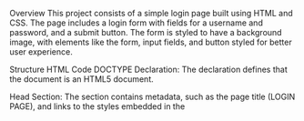 Overview
This project consists of a simple login page built using HTML and CSS. The page includes a login form with fields for a username and password, and a submit button. The form is styled to have a background image, with elements like the form, input fields, and button styled for better user experience.

Structure
HTML Code
DOCTYPE Declaration:
  The <!DOCTYPE html> declaration defines that the document is an HTML5 document.

Head Section:
  The <head> section contains metadata, such as the page title (LOGIN PAGE), and links to the styles embedded in the <style> tag.

Body Section:

  Contains the actual content of the webpage.
  The main component here is a div with the class login, which contains the login form.
The form has:

  A heading <h1> LOG-IN </h1>
  Two labeled input fields: one for the username and one for the password.
  submit button for the user to log in.
CSS Styling
Body Styling:
  The body is set up to occupy the full height of the viewport (height: 100vh). Flexbox is used to center the login form both horizontally and vertically.

Login Form Styling:
  The .login class defines the appearance of the login form container:

  It has a fixed width and height (400px by 500px).
  A background image is applied with background-size: cover and background-position: center to ensure that the image fits nicely within the form.
  A border, box-shadow, and border-radius are added for aesthetic purposes.
Form Layout:
  The form itself uses flexbox for layout, allowing for vertical alignment of form elements with consistent spacing using gap: 5px.

Typography:
  The heading (h1) and labels have custom styling. The heading has a text-shadow for visual effect, and the font size is set to 40px for emphasis.

Input Fields:
  The input fields have rounded corners, padding for comfortable typing, and a semi-transparent background (rgba(255, 255, 255, 0.178)).

Button Styling:
  The button is styled with rounded corners (border-radius: 40px), a shadow effect, and a color transition when hovered (background-color: aqua). The button is interactive, with changes in color and shadow when hovered.

Usage
  This is a simple, static HTML page for a login form. The form doesn't have any functionality by default to submit the data, as no back-end logic is included. To add functionality, you would need to integrate it with a back-end service for authentication.
